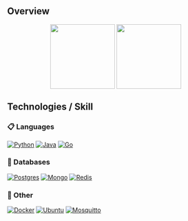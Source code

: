 ## Overview
<div>
<p align="center">
  <a href="https://github.com/raulaguila"  style="text-decoration:none;">
    <img align="center"
        height="150em"
        src="https://github-readme-stats.vercel.app/api?username=raulaguila&show_icons=true&include_all_commits=false&count_private=true&theme=apprentice&hide_border=true&bg_color=0D1117" />
  </a>
  <a href="https://github.com/raulaguila"  style="text-decoration:none;">
  <img align="center"
        height="150em"
        src="https://github-readme-stats.vercel.app/api/top-langs?username=raulaguila&show_icons=true&include_all_commits=true&count_private=true&theme=apprentice&hide_border=true&bg_color=0D1117&layout=compact" />
  </a>
</p>
</div>


## Technologies / Skill
### 📋 Languages

[![Python](https://img.shields.io/badge/python-3.10.8-ffdd54?style=for-the-badge&logo=python&logoColor=ffdd54)](https://www.python.org/)
[![Java](https://img.shields.io/badge/Java-17-ED8B00?style=for-the-badge&logo=openjdk&logoColor=ED8B00)](https://www.oracle.com/java/)
[![Go](https://img.shields.io/badge/go-1.20.2-%2300ADD8.svg?style=for-the-badge&logo=go&logoColor=2300ADD8)](https://go.dev/)

### 💾 Databases

[![Postgres](https://img.shields.io/badge/postgres-15.2-%23316192.svg?style=for-the-badge&logo=postgresql&logoColor=23316192)](https://www.postgresql.org/)
[![Mongo](https://img.shields.io/badge/MongoDB-6.0.5-4EA94B?style=for-the-badge&logo=mongodb&logoColor=4EA94B)](https://www.mongodb.com/)
[![Redis](https://img.shields.io/badge/redis-6.2.11-%23DD0031.svg?style=for-the-badge&logo=redis&logoColor=23DD0031)](https://redis.io/)

### 🥅 Other

[![Docker](https://img.shields.io/badge/docker-23.0.2-%230db7ed.svg?style=for-the-badge&logo=docker&logoColor=230db7ed)](https://www.docker.com/)
[![Ubuntu](https://img.shields.io/badge/Ubuntu-22.04.2-E95420?style=for-the-badge&logo=ubuntu&logoColor=E95420)](https://ubuntu.com/)
[![Mosquitto](https://img.shields.io/badge/mosquitto-2.0.15-%233C5280.svg?style=for-the-badge&logo=eclipsemosquitto&logoColor=233C5280)](https://mosquitto.org/)